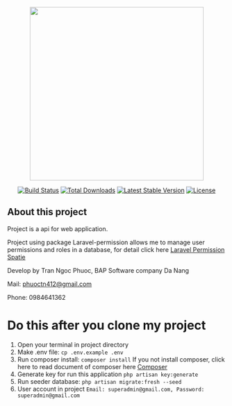 <p align="center"><a href="https://laravel.com" target="_blank"><img src="https://raw.githubusercontent.com/laravel/art/master/logo-lockup/5%20SVG/2%20CMYK/1%20Full%20Color/laravel-logolockup-cmyk-red.svg" width="400"></a></p>

<p align="center">
<a href="https://travis-ci.org/laravel/framework"><img src="https://travis-ci.org/laravel/framework.svg" alt="Build Status"></a>
<a href="https://packagist.org/packages/laravel/framework"><img src="https://img.shields.io/packagist/dt/laravel/framework" alt="Total Downloads"></a>
<a href="https://packagist.org/packages/laravel/framework"><img src="https://img.shields.io/packagist/v/laravel/framework" alt="Latest Stable Version"></a>
<a href="https://packagist.org/packages/laravel/framework"><img src="https://img.shields.io/packagist/l/laravel/framework" alt="License"></a>
</p>

## About this project

Project is a api for web application.

Project using package Laravel-permission allows me to manage user permissions and roles in a database, for detail click
here [Laravel Permission Spatie](https://spatie.be/docs/laravel-permission/v5/introduction)

Develop by Tran Ngoc Phuoc, BAP Software company Da Nang

Mail: phuoctn412@gmail.com

Phone: 0984641362

# Do this after you clone my project

1. Open your terminal in project directory
2. Make .env file:
   `
   cp .env.example .env
   `
3. Run composer install:
   `
   composer install
   `
   If you not install composer, click here to read document of composer here [Composer](https://getcomposer.org)
4. Generate key for run this application
   `
   php artisan key:generate
   `
5. Run seeder database:
   `
   php artisan migrate:fresh --seed
   `
6. User account in project
   `Email: superadmin@gmail.com, Password: superadmin@gmail.com
   `
